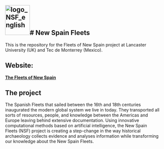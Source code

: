 ## <img width="80" height="97" alt="logo_NSF_english" src="https://github.com/user-attachments/assets/a5b06586-cb7a-4b14-8d00-e32f844d9100" /># New Spain Fleets
This is the repository for the Fleets of New Spain project at Lancaster University (UK) and Tec de Monterrey (Mexico).
## Website:
[**The Fleets of New Spain**](https://wp.lancs.ac.uk/newspainfleets/?page_id=20&lang=en)
## The project
The Spanish Fleets that sailed between the 16th and 18th centuries inaugurated the modern global system we live in today.
They transported all sorts of resources, people, and knowledge between the Americas and Europe leaving behind extensive documentation.
Using innovative computational methods based on artificial intelligence, the New Spain Fleets (NSF) project is creating a step-change in the way historical archaeology collects evidence and analyses information while transforming our knowledge about the New Spain Fleets.
